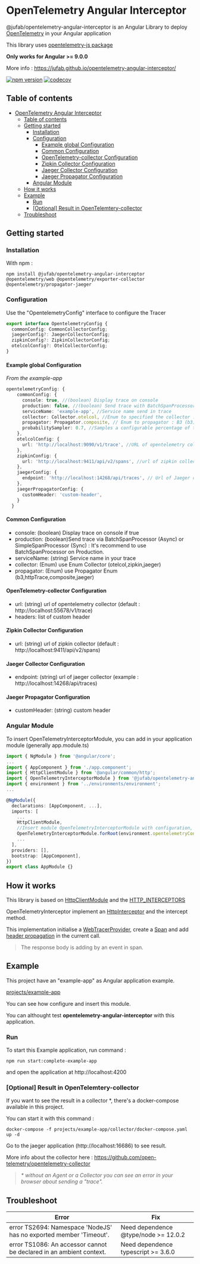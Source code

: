 # OpenTelemetry Angular Interceptor

@jufab/opentelemetry-angular-interceptor is an Angular Library to deploy [OpenTelemetry](https://opentelemetry.io/) in your Angular application

This library uses [opentelemetry-js package](https://github.com/open-telemetry/opentelemetry-js)

**Only works for Angular >= 9.0.0**

More info : https://jufab.github.io/opentelemetry-angular-interceptor/

[![npm version](https://badge.fury.io/js/%40jufab%2Fopentelemetry-angular-interceptor.svg)](https://badge.fury.io/js/%40jufab%2Fopentelemetry-angular-interceptor)
[![codecov](https://codecov.io/gh/jufab/opentelemetry-angular-interceptor/branch/master/graph/badge.svg)](https://codecov.io/gh/jufab/opentelemetry-angular-interceptor)

## Table of contents

- [OpenTelemetry Angular Interceptor](#opentelemetry-angular-interceptor)
  - [Table of contents](#table-of-contents)
  - [Getting started](#getting-started)
    - [Installation](#installation)
    - [Configuration](#configuration)
      - [Example global Configuration](#example-global-configuration)
      - [Common Configuration](#common-configuration)
      - [OpenTelemetry-collector Configuration](#opentelemetry-collector-configuration)
      - [Zipkin Collector Configuration](#zipkin-collector-configuration)
      - [Jaeger Collector Configuration](#jaeger-collector-configuration)
      - [Jaeger Propagator Configuration](#jaeger-propagator-configuration)
    - [Angular Module](#angular-module)
  - [How it works](#how-it-works)
  - [Example](#example)
    - [Run](#run)
    - [[Optional] Result in OpenTelemtery-collector](#optional-result-in-opentelemtery-collector)
  - [Troubleshoot](#troubleshoot)

## Getting started

### Installation

With npm :

```
npm install @jufab/opentelemetry-angular-interceptor @opentelemetry/web @opentelemetry/exporter-collector @opentelemetry/propagator-jaeger
```

### Configuration

Use the "OpentelemetryConfig" interface to configure the Tracer

```typescript
export interface OpentelemetryConfig {
  commonConfig: CommonCollectorConfig;
  jaegerConfig?: JaegerCollectorConfig;
  zipkinConfig?: ZipkinCollectorConfig;
  otelcolConfig?: OtelCollectorConfig;
}
```

#### Example global Configuration

_From the example-app_

```typescript
opentelemetryConfig: {
    commonConfig: {
      console: true, //(boolean) Display trace on console
      production: false, //(boolean) Send trace with BatchSpanProcessor (true) or SimpleSpanProcessor (false) more info : https://github.com/open-telemetry/opentelemetry-js/tree/master/packages/opentelemetry-api#tracing
      serviceName: 'example-app', //Service name send in trace
      collector: Collector.otelcol, //Enum to specified the collector : OpenTelemetry Collector(otelcol), Zipkin (zipkin), Jaeger (jaeger)
      propagator: Propagator.composite, // Enum to propagator : B3 (b3), HttpTraceContext (httpTrace), Jaeger Propagator (jaeger) and Composite that include b3, httpTrace and Jaeger (composite)
      probabilitySampler: 0.7, //Samples a configurable percentage of traces, value between 0 to 1
    },
    otelcolConfig: {
      url: 'http://localhost:9090/v1/trace', //URL of opentelemetry collector
    },
    zipkinConfig: {
      url: 'http://localhost:9411/api/v2/spans', //url of zipkin collector
    },
    jaegerConfig: {
      endpoint: 'http://localhost:14268/api/traces', // Url of Jaeger collector via HTTPSender
    },
    jaegerPropagatorConfig: {
      customHeader: 'custom-header',
    }
  }

```

#### Common Configuration
 
 * console: (boolean) Display trace on console if true
 * production: (boolean)Send trace via BatchSpanProcessor (Async) or SimpleSpanProcessor (Sync) : It's recommend to use BatchSpanProcessor on Production.
 * serviceName: (string) Service name in your trace
 * collector: (Enum) use Enum Collector (otelcol,zipkin,jaeger)
 * propagator: (Enum) use Propagator Enum (b3,httpTrace,composite,jaeger)

#### OpenTelemetry-collector Configuration

* url: (string) url of opentelemetry collector (default : http://localhost:55678/v1/trace)
* headers: list of custom header

#### Zipkin Collector Configuration

* url: (string) url of zipkin collector (default : http://localhost:9411/api/v2/spans)

#### Jaeger Collector Configuration

* endpoint: (string) url of jaeger collector (example : http://localhost:14268/api/traces)

#### Jaeger Propagator Configuration

* customHeader: (string) custom header

### Angular Module

To insert OpenTelemetryInterceptorModule, you can add in your application module (generally app.module.ts)

```typescript
import { NgModule } from '@angular/core';
...
import { AppComponent } from './app.component';
import { HttpClientModule } from '@angular/common/http';
import { OpenTelemetryInterceptorModule } from '@jufab/opentelemetry-angular-interceptor';
import { environment } from '../environments/environment';
...

@NgModule({
  declarations: [AppComponent, ...],
  imports: [
    ...
    HttpClientModule,
    //Insert module OpenTelemetryInterceptorModule with configuration, HttpClientModule is used for interceptor
    OpenTelemetryInterceptorModule.forRoot(environment.opentelemetryConfig),
    ...
  ],
  providers: [],
  bootstrap: [AppComponent],
})
export class AppModule {}
```

## How it works

This library is based on [HttpClientModule](https://angular.io/api/common/http/HttpClientModule) and the [HTTP_INTERCEPTORS](https://angular.io/api/common/http/HTTP_INTERCEPTORS)

OpenTelemetryInterceptor implement an [HttpInterceptor](https://angular.io/api/common/http/HttpInterceptor) and the intercept method.

This implementation initialise a [WebTracerProvider](https://github.com/open-telemetry/opentelemetry-js/blob/master/packages/opentelemetry-web/src/WebTracerProvider.ts), create a [Span](https://open-telemetry.github.io/opentelemetry-js/interfaces/span.html) and add [header propagation](https://open-telemetry.github.io/opentelemetry-js/interfaces/httptextpropagator.html) in the current call.

> The response body is adding by an event in span.

## Example

This project have an "example-app" as Angular application example.

[projects/example-app](https://github.com/jufab/opentelemetry-angular-interceptor/tree/master/projects/example-app)

You can see how configure and insert this module.

You can althought test __opentelemetry-angular-interceptor__ with this application.

### Run


To start this Example application, run command :

```
npm run start:complete-example-app
```

and open the application at http://localhost:4200

### [Optional] Result in OpenTelemtery-collector

If you want to see the result in a collector *, there's a docker-compose available in this project.

You can start it with this command :

```
docker-compose -f projects/example-app/collector/docker-compose.yaml up -d
```

Go to the jaeger application (http://localhost:16686) to see result.

More info about the collector here : https://github.com/open-telemetry/opentelemetry-collector

> _* without an Agent or a Collector you can see an error in your browser about sending a "trace"._


## Troubleshoot

|Error|Fix|
|-----|---|
|error TS2694: Namespace 'NodeJS' has no exported member 'Timeout'.|Need dependence @type/node >= 12.0.2|
|error TS1086: An accessor cannot be declared in an ambient context.|Need dependence typescript >= 3.6.0|
